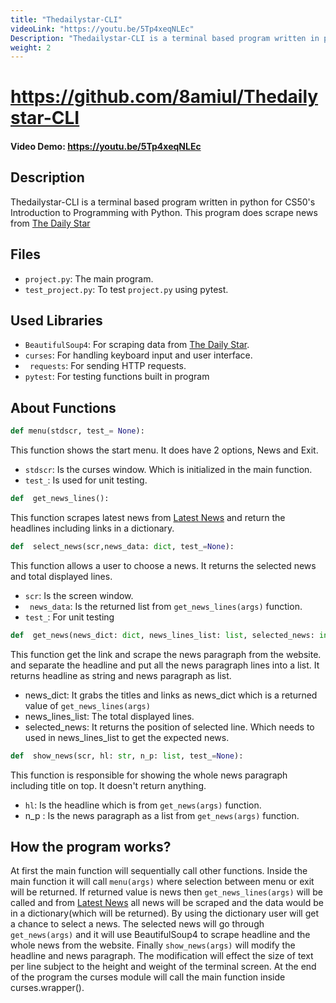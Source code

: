 ```yaml
---
title: "Thedailystar-CLI"
videoLink: "https://youtu.be/5Tp4xeqNLEc"
Description: "Thedailystar-CLI is a terminal based program written in python for CS50's Introduction to Programming with Python. This program does scrape news from The Daily Star"
weight: 2
---
```


# https://github.com/8amiul/Thedailystar-CLI
#### Video Demo: https://youtu.be/5Tp4xeqNLEc

## Description
Thedailystar-CLI is a terminal based program written in python for CS50's Introduction to Programming with Python. This program does scrape news from [The Daily Star](https://www.thedailystar.net/)

## Files
- ```project.py```: The main program.
- ```test_project.py```: To test ```project.py``` using pytest.


## Used Libraries
-  ```BeautifulSoup4```: For scraping data from [The Daily Star](https://www.thedailystar.net/).
-  ```curses```: For handling keyboard input and user interface.
-  ``` requests```: For sending HTTP requests.
-  ```pytest```:  For testing functions built in program
## About Functions
```python
def menu(stdscr, test_= None):
```
This function shows the start menu. It does have 2 options, News and Exit.


- ```stdscr```: Is the curses window. Which is initialized in the main function.
-  ``test_``: Is used for unit testing.

```python
def  get_news_lines():
```
This function scrapes latest news from [Latest News](https://www.thedailystar.net/todays-news) and return the headlines including links in a dictionary.

```python
def  select_news(scr,news_data: dict, test_=None):
```
This function allows a user to choose a news.  It returns the selected news and total displayed lines.

- ```scr```: Is the screen window.
- ``` news_data```:  Is the returned list from ```get_news_lines(args)``` function.
- ```test_```: For unit testing

```python
def  get_news(news_dict: dict, news_lines_list: list, selected_news: int):
```
This function get the link and scrape the news paragraph from the website. and separate the headline and put all the news paragraph lines into a list. It returns headline as string and news paragraph as list.

- news_dict: It grabs the titles and links as news_dict which is a returned value of ```get_news_lines(args)```
- news_lines_list: The total displayed lines.
- selected_news: It returns the position of selected line. Which needs to used in news_lines_list to get the expected news.
```python
def  show_news(scr, hl: str, n_p: list, test_=None):
```
This function is responsible for showing the whole news paragraph including title on top. It doesn't return anything.

- ```hl```: Is the headline which is from ```get_news(args)``` function.
- n_p : Is the news paragraph as a list from ```get_news(args)``` function.

## How the program works?
At first the main function will sequentially call other functions. Inside the main function it will call ```menu(args)``` where selection between menu or exit will be returned. If returned value is news then ```get_news_lines(args)```  will be called and from [Latest News](https://www.thedailystar.net/todays-news) all news will be scraped and the data would be in a dictionary(which will be returned). By using the dictionary user will get a chance to select a news. The selected news will go through ```get_news(args)``` and it will use BeautifulSoup4 to scrape headline and the whole news from the website. Finally ```show_news(args)``` will modify the headline and news paragraph. The modification will effect the size of text per line subject to the height and weight of the terminal screen. At the end of the program the curses module will call the main function inside curses.wrapper().
